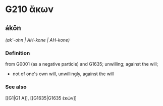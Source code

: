 # G210 ἄκων

## ákōn

_(ak'-ohn | AH-kone | AH-kone)_

### Definition

from G0001 (as a negative particle) and G1635; unwilling; against the will; 

- not of one's own will, unwillingly, against the will

### See also

[[G1|G1 Α]], [[G1635|G1635 ἑκών]]

